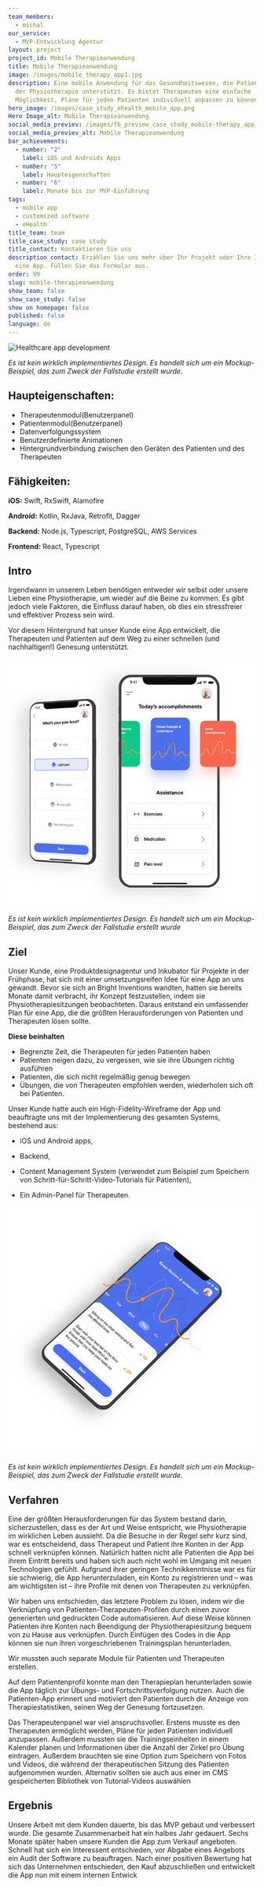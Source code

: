 ```yaml
---
team_members:
  - michal
our_service:
  - MVP-Entwicklung Agentur
layout: project
project_id: Mobile Therapieanwendung
title: Mobile Therapieanwendung
image: /images/mobile_therapy_app1.jpg
description: Eine mobile Anwendung für das Gesundheitswesen, die Patienten bei
  der Physiotherapie unterstützt. Es bietet Therapeuten eine einfache
  Möglichkeit, Pläne für jeden Patienten individuell anpassen zu können.
hero_image: /images/case_study_ehealth_mobile_app.png
Hero Image_alt: Mobile Therapieanwendung
social_media_previev: /images/fb_preview_case_study_mobile-therapy_app_german.png
social_media_previev_alt: Mobile Therapieanwendung
bar_achievements:
  - number: "2"
    label: iOS und Androids Apps
  - number: "5"
    label: Haupteigenschaften
  - number: "6"
    label: Monate bis zur MVP-Einführung
tags:
  - mobile app
  - customized software
  - eHealth
title_team: team
title_case_study: case study
title_contact: Kontaktieren Sie uns
description_contact: Erzählen Sie uns mehr über Ihr Projekt oder Ihre Idee für
  eine App. Füllen Sie das Formular aus.
order: 99
slug: mobile-therapieanwendung
show_team: false
show_case_study: false
show on homepage: false
published: false
language: de
---
```

![Healthcare app development](/images/therapy_app_mockup.png)

*Es ist kein wirklich implementiertes Design. Es handelt sich um ein Mockup-Beispiel, das zum Zweck der Fallstudie erstellt wurde.*

## Haupteigenschaften:

* Therapeutenmodul(Benutzerpanel)
* Patientenmodul(Benutzerpanel)
* Datenverfolgungssystem
* Benutzerdefinierte Animationen
* Hintergrundverbindung zwischen den Geräten des Patienten und des Therapeuten


## Fähigkeiten:

**iOS:** Swift, RxSwift, Alamofire

**Android:** Kotlin, RxJava, Retrofit, Dagger

**Backend:** Node.js, Typescript, PostgreSQL, AWS Services

**Frontend:** React, Typescript

## Intro

Irgendwann in unserem Leben benötigen entweder wir selbst oder unsere Lieben eine Physiotherapie, um wieder auf die Beine zu kommen. Es gibt jedoch viele Faktoren, die Einfluss darauf haben, ob dies ein stressfreier und effektiver Prozess sein wird.

Vor diesem Hintergrund hat unser Kunde eine App entwickelt, die Therapeuten und Patienten auf dem Weg zu einer schnellen (und nachhaltigen!) Genesung unterstützt.

![Mobile Therapy App](/images/mobile_therapy_app2.jpg)

*Es ist kein wirklich implementiertes Design. Es handelt sich um ein Mockup-Beispiel, das zum Zweck der Fallstudie erstellt wurde*

## Ziel

Unser Kunde, eine Produktdesignagentur und Inkubator für Projekte in der Frühphase, hat sich mit einer umsetzungsreifen Idee für eine App an uns gewandt. Bevor sie sich an Bright Inventions wandten, hatten sie bereits Monate damit verbracht, ihr Konzept festzustellen, indem sie Physiotherapiesitzungen beobachteten. Daraus entstand ein umfassender Plan für eine App, die die größten Herausforderungen von Patienten und Therapeuten lösen sollte.

**Diese beinhalten**

* Begrenzte Zeit, die Therapeuten für jeden Patienten haben
* Patienten neigen dazu, zu vergessen, wie sie ihre Übungen richtig ausführen
* Patienten, die sich nicht regelmäßig genug bewegen
* Übungen, die von Therapeuten empfohlen werden, wiederholen sich oft bei Patienten.

Unser Kunde hatte auch ein High-Fidelity-Wireframe der App und beauftragte uns mit der Implementierung des gesamten Systems, bestehend aus:

* iOS und Android apps,

* Backend,

* Content Management System (verwendet zum Beispiel zum Speichern von Schritt-für-Schritt-Video-Tutorials für Patienten),

* Ein Admin-Panel für Therapeuten.

![Mobile Therapy App](/images/mobile_therapy_app3.jpg)

*Es ist kein wirklich implementiertes Design. Es handelt sich um ein Mockup-Beispiel, das zum Zweck der Fallstudie erstellt wurde.*

## Verfahren

Eine der größten Herausforderungen für das System bestand darin, sicherzustellen, dass es der Art und Weise entspricht, wie Physiotherapie im wirklichen Leben aussieht. Da die Besuche in der Regel sehr kurz sind, war es entscheidend, dass Therapeut und Patient ihre Konten in der App schnell verknüpfen können. Natürlich hatten nicht alle Patienten die App bei ihrem Eintritt bereits und haben sich auch nicht wohl im Umgang mit neuen Technologien gefühlt. Aufgrund ihrer geringen Technikkenntnisse war es für sie schwierig, die App herunterzuladen, ein Konto zu registrieren und – was am wichtigsten ist – ihre Profile mit denen von Therapeuten zu verknüpfen.

Wir haben uns entschieden, das letztere Problem zu lösen, indem wir die Verknüpfung von Patienten-Therapeuten-Profilen durch einen zuvor generierten und gedruckten Code automatisieren. Auf diese Weise können Patienten ihre Konten nach Beendigung der Physiotherapiesitzung bequem von zu Hause aus verknüpfen. Durch Einfügen des Codes in die App können sie nun ihren vorgeschriebenen Trainingsplan herunterladen.

Wir mussten auch separate Module für Patienten und Therapeuten erstellen.

Auf dem Patientenprofil konnte man den Therapieplan herunterladen sowie die App täglich zur Übungs- und Fortschrittsverfolgung nutzen. Auch die Patienten-App erinnert und motiviert den Patienten durch die Anzeige von Therapiestatistiken, seinen Weg der Genesung fortzusetzen.

Das Therapeutenpanel war viel anspruchsvoller. Erstens musste es den Therapeuten ermöglicht werden, Pläne für jeden Patienten individuell anzupassen. Außerdem mussten sie die Trainingseinheiten in einem Kalender planen und Informationen über die Anzahl der Zirkel pro Übung eintragen. Außerdem brauchten sie eine Option zum Speichern von Fotos und Videos, die während der therapeutischen Sitzung des Patienten aufgenommen wurden. Alternativ sollten sie auch aus einer im CMS gespeicherten Bibliothek von Tutorial-Videos auswählen

## Ergebnis

Unsere Arbeit mit dem Kunden dauerte, bis das MVP gebaut und verbessert wurde. Die gesamte Zusammenarbeit hat ein halbes Jahr gedauert. Sechs Monate später haben unsere Kunden die App zum Verkauf angeboten. Schnell hat sich ein Interessent entschieden, vor Abgabe eines Angebots ein Audit der Software zu beauftragen. Nach einer positiven Bewertung hat sich das Unternehmen entschieden, den Kauf abzuschließen und entwickelt die App nun mit einem internen Entwick
